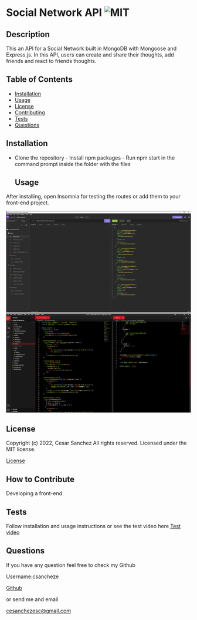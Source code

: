 # Social Network API ![MIT](https://img.shields.io/apm/l/vim-mode?style=plastic)

  ## Description
  
  
This an API for a Social Network built in MongoDB with Mongoose and Express.js. In this API, users can create and share their thoughts, add friends and react to friends thoughts. 

  
  ## Table of Contents
  
  - [Installation](#installation)
  - [Usage](#usage)
  - [License](#license)
  - [Contributing](#license)
  - [Tests](#license)
  - [Questions](#license)
  
  ## Installation
  
  
- Clone the repository - Install npm packages - Run npm start in the command prompt inside the folder with the files

  
  ## Usage
  
  
After installing, open Insomnia for testing the routes or add them to your front-end project.

  
  
![Social Network API webpage working as expected](assets/screenshot.png)
![Social Network API webpage working as expected](assets/screenshot1.png)
  
  ## License
  
  
Copyright (c) 2022, Cesar Sanchez All rights reserved.
Licensed under the MIT license. 

  
  
[License](./MIT_license.txt)

  
  ## How to Contribute
  
  
Developing a front-end.

  
  ## Tests
  
  
Follow installation and usage instructions or see the test video here [Test video](https://drive.google.com/file/d/1Ym7R2RuLAyx8p9IwPWg3-3aPRZb2sI5K/view?usp=sharing)

  
  ## Questions
  
  If you have any question feel free to check my Github 
  
Username:csancheze
  
[Github](https://github.com/csancheze)

  or send me and email
  
<cesanchezesc@gmail.com>

